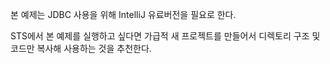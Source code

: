 본 예제는 JDBC 사용을 위해 IntelliJ 유료버전을 필요로 한다.

STS에서 본 예제를 실행하고 싶다면 가급적 새 프로젝트를 만들어서 디렉토리 구조 및 코드만 복사해 사용하는 것을 추천한다.
